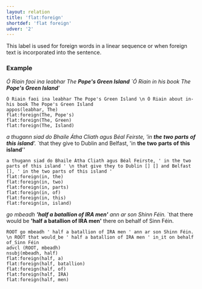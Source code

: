 ```yaml
---
layout: relation
title: 'flat:foreign'
shortdef: 'flat foreign'
udver: '2'
---
```


This label is used for foreign words in a linear sequence or when foreign text is incorporated into the sentence. 

### Example

_Ó Riain faoi ina leabhar The <b>Pope's Green Island</b> `Ó Riain in his book The <b>Pope's Green Island</b>'_

~~~ sdparse
Ó Riain faoi ina leabhar The Pope's Green Island \n Ó Riain about in-his book The Pope's Green Island
appos(leabhar, The)
flat:foreign(The, Pope's)
flat:foreign(The, Green)
flat:foreign(The, Island)
~~~ 

_a thugann siad do Bhaile Átha Cliath agus Béal Feirste, 'in <b>the</b> <b>two</b> <b>parts</b> <b>of</b> <b>this</b> <b>island</b>'._  `that they give to Dublin and Belfast, 'in <b>the</b> <b>two</b> <b>parts</b> <b>of</b> <b>this</b> <b>island</b>''

~~~ sdparse
a thugann siad do Bhaile Átha Cliath agus Béal Feirste, ' in the two parts of this island ' \n that give they to Dublin [] [] and Belfast [], ' in the two parts of this island '
flat:foreign(in, the)
flat:foreign(in, two)
flat:foreign(in, parts)
flat:foreign(in, of)
flat:foreign(in, this)
flat:foreign(in, island)
~~~ 

_go mbeadh <b>'half a batallion of IRA men'</b> ann ar son Shinn Féin._ `that there would be <b>'half a batallion of IRA men'</b> there on behalf of Sinn Féin.


~~~ sdparse
ROOT go mbeadh ' half a batallion of IRA men ' ann ar son Shinn Féin. \n ROOT that would_be ' half a batallion of IRA men ' in_it on behalf of_Sinn Féin
advcl (ROOT, mbeadh)
nsubj(mbeadh, half) 
flat:foreign(half, a)
flat:foreign(half, batallion)
flat:foreign(half, of)
flat:foreign(half, IRA)
flat:foreign(half, men)
~~~ 
<!-- Interlanguage links updated Po 11. listopadu 2024, 20:10:56 CET -->
